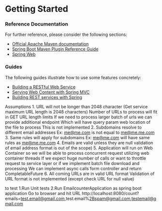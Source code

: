 # Getting Started

### Reference Documentation
For further reference, please consider the following sections:

* [Official Apache Maven documentation](https://maven.apache.org/guides/index.html)
* [Spring Boot Maven Plugin Reference Guide](https://docs.spring.io/spring-boot/docs/2.2.7.RELEASE/maven-plugin/)
* [Spring Web](https://docs.spring.io/spring-boot/docs/2.3.0.RELEASE/reference/htmlsingle/#boot-features-developing-web-applications)

### Guides
The following guides illustrate how to use some features concretely:

* [Building a RESTful Web Service](https://spring.io/guides/gs/rest-service/)
* [Serving Web Content with Spring MVC](https://spring.io/guides/gs/serving-web-content/)
* [Building REST services with Spring](https://spring.io/guides/tutorials/bookmarks/)



Assumptions
	1. URL will not be longer than 2048 character (Get service maximum URL length is 2048 characters)
			Number of URLs to process will fit in GET URL length limits
				If we need to process larger batch of urls we can provide additional endpoint 
				Which will have query param web location of the file to process
				This is not implemented 
	2. Subdomains resolve to different email addresses 
	 		Ex: me@me.com is not equal to me@me.me.com 
	3. Same rules will apply for subdomains 
			Ex: me@me.com will have same rules as me@me.me.com
	4. Emails are valid unless they are null 
			validation of email address format is out of the scope)
	5. Application will run on Web Container so we will be able to process concurrent request utilizing web container threads
			If we expect huge number of calls or want to throttle request to service layer or if we implement batch file download and processing
				We can implement async calls form controller and return CompletableFuture
	6. All coming URLs are in valid URL format
			Validation of URL format is not implemented (except check URL for null value)
			
to test 
1.Run Unit tests
2.Run EmailcounterApplication as spring boot application 
	Go to browser and hit URL
		http://localhost:8080/count?emails=test.email@gmail.com,test.email%2Bspam@gmail.com,testemail@gmail.com
